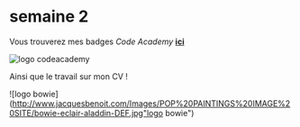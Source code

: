 # semaine 2 




Vous trouverez mes badges *Code Academy*   [**ici**](https://www.codecademy.com/fr/users/audetteu/achievements)  


![logo codeacademy](http://www.reconversion-developpeur-web.com/wp-content/uploads/2015/09/codeacademy1.png "logo codeacademy")


Ainsi que le travail sur mon CV ! 


![logo bowie](http://www.jacquesbenoit.com/Images/POP%20PAINTINGS%20IMAGE%20SITE/bowie-eclair-aladdin-DEF.jpg"logo bowie")    




